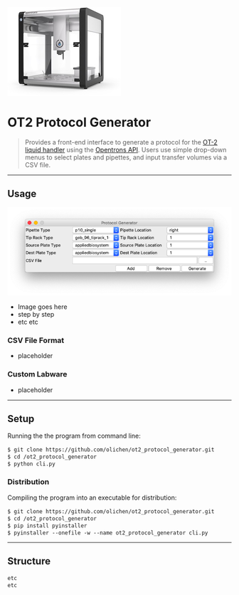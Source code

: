 [![ot2 robot](/docs/ot2-robot.jpg)](https://opentrons.com/ot-2/)

# OT2 Protocol Generator

> Provides a front-end interface to generate a protocol for the [OT-2 liquid handler](https://opentrons.com/ot-2/) using the [Opentrons API](https://docs.opentrons.com/v2/). Users use simple drop-down menus to select plates and pipettes, and input transfer volumes via a CSV file.

---

## Usage

![application window](/docs/app-window.png)

- Image goes here
- step by step
- etc etc

### CSV File Format

- placeholder

### Custom Labware

- placeholder

---

## Setup

Running the the program from command line:

```shell
$ git clone https://github.com/olichen/ot2_protocol_generator.git
$ cd /ot2_protocol_generator
$ python cli.py
```

### Distribution

Compiling the program into an executable for distribution:

```shell
$ git clone https://github.com/olichen/ot2_protocol_generator.git
$ cd /ot2_protocol_generator
$ pip install pyinstaller
$ pyinstaller --onefile -w --name ot2_protocol_generator cli.py
```

---

## Structure

```
etc
etc
```
